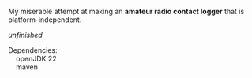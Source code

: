 My miserable attempt at making an **amateur radio contact logger** that is platform-independent.

*unfinished*

Dependencies:\
&nbsp;&nbsp;&nbsp; openJDK 22\
&nbsp;&nbsp;&nbsp; maven
